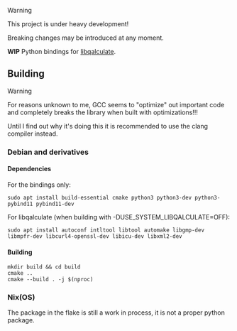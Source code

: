 > [!WARNING]
> This project is under heavy development!
>
> Breaking changes may be introduced at any moment.

**WIP** Python bindings for [libqalculate](https://github.com/qalculate/libqalculate).

## Building

> [!WARNING]
> For reasons unknown to me, GCC seems to "optimize" out important code and completely breaks the library when built with optimizations!!!
>
> Until I find out why it's doing this it is recommended to use the clang compiler instead.

### Debian and derivatives

#### Dependencies

For the bindings only:
```command
sudo apt install build-essential cmake python3 python3-dev python3-pybind11 pybind11-dev
```

For libqalculate (when building with -DUSE_SYSTEM_LIBQALCULATE=OFF):
```command
sudo apt install autoconf intltool libtool automake libgmp-dev libmpfr-dev libcurl4-openssl-dev libicu-dev libxml2-dev
```

#### Building

```command
mkdir build && cd build
cmake ..
cmake --build . -j $(nproc)
```

### Nix(OS)

The package in the flake is still a work in process, it is not a proper python package.

